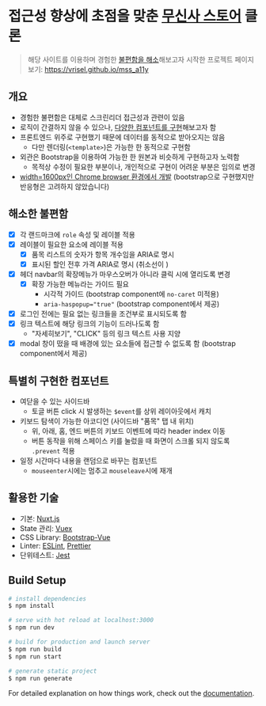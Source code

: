 # 접근성 향상에 초점을 맞춘 **[무신사 스토어](https://store.musinsa.com) 클론**

> 해당 사이트를 이용하며 경험한 [불편함을 해소](#해소한-불편함)해보고자 시작한 프로젝트
> 페이지 보기: <https://vrisel.github.io/mss_a11y>

## 개요

- 경험한 불편함은 대체로 스크린리더 접근성과 관련이 있음
- 로직이 간결하지 않을 수 있으나, [다양한 컴포넌트를 구현](#특별히-구현한-컴포넌트)해보고자 함
- 프론트엔드 위주로 구현했기 때문에 데이터를 동적으로 받아오지는 않음
  - 다만 렌더링(`<template>`)은 가능한 한 동적으로 구현함
- 외관은 Bootstrap을 이용하여 가능한 한 원본과 비슷하게 구현하고자 노력함
  - 목적상 수정이 필요한 부분이나, 개인적으로 구현이 어려운 부분은 임의로 변경
- <u>width=1600px인 Chrome browser 환경에서 개발</u>
  (bootstrap으로 구현했지만 반응형은 고려하지 않았습니다)

## 해소한 불편함

- [x] 각 랜드마크에 `role` 속성 및 레이블 적용
- [x] 레이블이 필요한 요소에 레이블 적용
  - [x] 품목 리스트의 숫자가 항목 개수임을 ARIA로 명시
  - [x] 표시된 할인 전후 가격 ARIA로 명시 (취소선이 )
- [x] 헤더 navbar의 확장메뉴가 마우스오버가 아니라 클릭 시에 열리도록 변경
  - [x] 확장 가능한 메뉴라는 가이드 필요
    - 시각적 가이드 (bootstrap component에 `no-caret` 미적용)
    - `aria-haspopup="true"` (bootstrap component에서 제공)
- [x] 로그인 전에는 필요 없는 링크들을 조건부로 표시되도록 함
- [x] 링크 텍스트에 해당 링크의 기능이 드러나도록 함
  - "자세히보기", "CLICK" 등의 링크 텍스트 사용 지양
- [x] modal 창이 떴을 때 배경에 있는 요소들에 접근할 수 없도록 함 (bootstrap component에서 제공)

## 특별히 구현한 컴포넌트

- 여닫을 수 있는 사이드바
  - 토글 버튼 click 시 발생하는 `$event`를 상위 레이아웃에서 캐치
- 키보드 탐색이 가능한 아코디언 (사이드바 "품목" 탭 내 위치)
  - 위, 아래, 홈, 엔드 버튼의 키보드 이벤트에 따라 header index 이동
  - 버튼 동작을 위해 스페이스 키를 눌렀을 때 화면이 스크롤 되지 않도록 `.prevent` 적용
- 일정 시간마다 내용을 랜덤으로 바꾸는 컴포넌트
  - `mouseenter`시에는 멈추고 `mouseleave`시에 재개

## 활용한 기술

- 기본: [Nuxt.js](https://nuxtjs.org/)
- State 관리: [Vuex](https://vuex.vuejs.org/kr/)
- CSS Library: [Bootstrap-Vue](https://bootstrap-vue.org/)
- Linter: [ESLint](https://eslint.org/), [Prettier](https://prettier.io/)
- 단위테스트: [Jest](https://jestjs.io/)

## Build Setup

```bash
# install dependencies
$ npm install

# serve with hot reload at localhost:3000
$ npm run dev

# build for production and launch server
$ npm run build
$ npm run start

# generate static project
$ npm run generate
```

For detailed explanation on how things work, check out the [documentation](https://nuxtjs.org).
